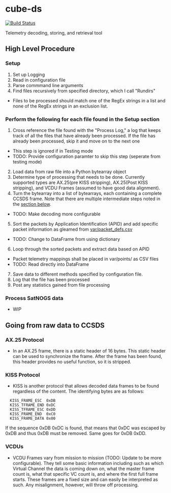 
# cube-ds
[![Build Status](https://travis-ci.org/matthewdhanley/cube-ds.svg?branch=master)](https://travis-ci.org/matthewdhanley/cube-ds)

Telemetry decoding, storing, and retrieval tool

## High Level Procedure
### Setup
1. Set up Logging
2. Read in configuration file
3. Parse commmand line arguments
4. Find files recursively from specified directory, which I call "Rundirs"
  * Files to be processed should match one of the RegEx strings in a list and none of the RegEx strings in an exclusion list.

### Perform the following for each file found in the Setup section
1. Cross reference the file found with the "Process Log," a log that keeps track of all the files that have already been processed. If the file has already been processed, skip it and move on to the next one
  * This step is ignored if in Testing mode
  * TODO: Provide configuration paramter to skip this step (seperate from testing mode)
2. Load data from raw file into a Python bytearray object
3. Determine type of processing that needs to be done. Currently supported types are AX.25(pre KISS stripping), AX.25(Post KISS stripping), and VCDU Frames (assumed to have good data alignment).
4. Turn the bytearray into a list of bytearrays, each containing a complete CCSDS frame. Note that there are multiple intermediate steps noted in the [section below](#going-from-raw-data-to-ccsds).
  * TODO: Make decoding more configurable
5. Sort the packets by Application Identification (APID) and add specific packet information as gleamed from [var/packet_defs.csv](var/packet_defs.csv)
  * TODO: Change to DataFrame from using dictionary
6. Loop through the sorted packets and extract data based on APID
  * Packet telemetry mappings shall be placed in var/points/ as CSV files
  * TODO: Read directly into DataFrame
7. Save data to different methods specified by configuration file.
8. Log that the file has been processed
9. Post any statistics gained from file processing

### Process SatNOGS data
  * WIP


## Going from raw data to CCSDS
### AX.25 Protocol
  * In an AX.25 frame, there is a static header of 16 bytes. This static header can be used to synchronize the frame. After the frame has been found, this header provides no useful function, so it is stripped.
### KISS Protocol
  * KISS is another protocol that allows decoded data frames to be found regardless of the content. The identifying bytes are as follows:
  ```angular2html
    KISS_FRAME_ESC  0xDB
    KISS_TFRAME_END 0xDC
    KISS_TFRAME_ESC 0xDD
    KISS_FRAME_END  0xC0
    KISS_FRAME_DATA 0x00
  ```
   If the sequence 0xDB 0xDC is found, that means that 0xDC was escaped by 0xDB and thus 0xDB must be removed. Same goes for 0xDB 0xDD. 

### VCDUs
  * VCDU Frames vary from mission to mission (TODO: Update to be more configurable). They tell some basic information including such as which Virtual Channel the data is coming down on, what the master frame count is, what that specific VC count is, and where the first full frame starts. These frames are a fixed size and can easily be interpreted as such. Any misalignment, however, will throw off processing.